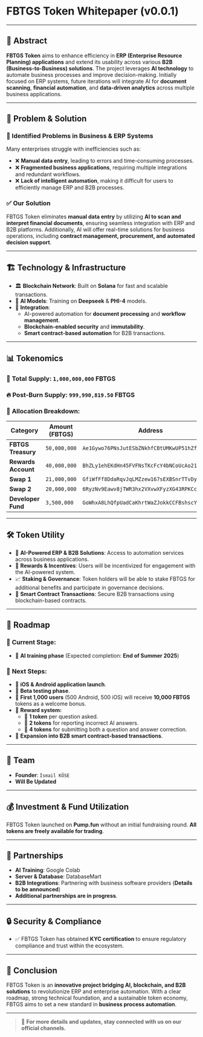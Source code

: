 # FBTGS Token Whitepaper (v0.0.1)

---

## 📌 Abstract
**FBTGS Token** aims to enhance efficiency in **ERP (Enterprise Resource Planning) applications** and extend its usability across various **B2B (Business-to-Business) solutions**. The project leverages **AI technology** to automate business processes and improve decision-making. Initially focused on ERP systems, future iterations will integrate AI for **document scanning**, **financial automation**, and **data-driven analytics** across multiple business applications.

---

## 🚀 Problem & Solution
### 🔴 Identified Problems in Business & ERP Systems
Many enterprises struggle with inefficiencies such as:
- ❌ **Manual data entry**, leading to errors and time-consuming processes.
- ❌ **Fragmented business applications**, requiring multiple integrations and redundant workflows.
- ❌ **Lack of intelligent automation**, making it difficult for users to efficiently manage ERP and B2B processes.

### ✅ Our Solution
FBTGS Token eliminates **manual data entry** by utilizing **AI to scan and interpret financial documents**, ensuring seamless integration with ERP and B2B platforms. Additionally, AI will offer real-time solutions for business operations, including **contract management, procurement, and automated decision support**.

---

## 🏗️ Technology & Infrastructure
- 🏛 **Blockchain Network**: Built on **Solana** for fast and scalable transactions.
- 🤖 **AI Models**: Training on **Deepseek** & **PHI-4** models.
- 🔗 **Integration**:
  - AI-powered automation for **document processing** and **workflow management**.
  - **Blockchain-enabled security** and **immutability**.
  - **Smart contract-based automation** for B2B transactions.

---

## 📊 Tokenomics
### 🔢 **Total Supply**: `1,000,000,000` FBTGS
### 🔥 **Post-Burn Supply**: `999,990,819.50` FBTGS

### 📌 **Allocation Breakdown:**
| Category             | Amount (FBTGS)  | Address |
|----------------------|----------------|----------------------------------------|
| **FBTGS Treasury**  | `50,000,000`    | `Ae1Gywo76PNsJutESbZNkhfCBtUMKwUP51hZf7hFWxkb` |
| **Rewards Account**  | `40,000,000`    | `BhZLy1ehEKdHn45FVFNsTKcFcY4bNCoUcAo21w7xniUd` |
| **Swap 1**          | `21,000,000`    | `GfiWfFf8DdaRqvJqLMZzew167sEXBSnrTTvDyhiqAbSU` |
| **Swap 2**          | `20,000,000`    | `6RyzNv9Eawv8jTWR3hx2VXvwXFyzXG43RPKCcErc8Uts` |
| **Developer Fund**  | `3,500,000`     | `GoWhxA8LhQfpUadCaKhrtWaZJokkCCFBshscYsHmpMKp` |

---

## 🛠️ Token Utility
- 🏦 **AI-Powered ERP & B2B Solutions**: Access to automation services across business applications.
- 🎁 **Rewards & Incentives**: Users will be incentivized for engagement with the AI-powered system.
- 📈 **Staking & Governance**: Token holders will be able to stake FBTGS for additional benefits and participate in governance decisions.
- 🔗 **Smart Contract Transactions**: Secure B2B transactions using blockchain-based contracts.

---

## 📅 Roadmap
### 📍 **Current Stage:**
- 🤖 **AI training phase** (Expected completion: **End of Summer 2025**)

### 📍 **Next Steps:**
- 📱 **iOS & Android application launch**.
- 🧪 **Beta testing phase**.
- 🎁 **First 1,000 users** (500 Android, 500 iOS) will receive **10,000 FBTGS** tokens as a welcome bonus.
- 🎯 **Reward system:**
  - 🏅 **1 token** per question asked.
  - 🏅 **2 tokens** for reporting incorrect AI answers.
  - 🏅 **4 tokens** for submitting both a question and answer correction.
- 🔗 **Expansion into B2B smart contract-based transactions**.

---

## 👥 Team
- **Founder**: `İsmail KÖSE`
- **Will Be Updated**

---

## 💰 Investment & Fund Utilization
FBTGS Token launched on **Pump.fun** without an initial fundraising round. **All tokens are freely available for trading**.

---

## 🤝 Partnerships
- **AI Training**: Google Colab
- **Server & Database**: DatabaseMart
- **B2B Integrations**: Partnering with business software providers (**Details to be announced**)
- **Additional partnerships are in progress**.

---

## 🔒 Security & Compliance
- ✅ FBTGS Token has obtained **KYC certification** to ensure regulatory compliance and trust within the ecosystem.

---

## 📢 Conclusion
FBTGS Token is an **innovative project bridging AI, blockchain, and B2B solutions** to revolutionize ERP and enterprise automation. With a clear roadmap, strong technical foundation, and a sustainable token economy, FBTGS aims to set a new standard in **business process automation**.

---

> 📝 **For more details and updates, stay connected with us on our official channels.**
